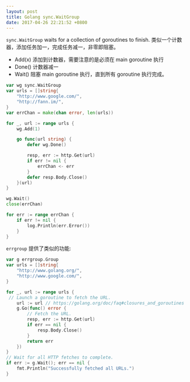 ```yaml
---
layout: post
title: Golang sync.WaitGroup
date: 2017-04-26 22:21:52 +0800
---
```


`sync.WaitGroup` waits for a collection of goroutines to finish. 类似一个计数器，添加任务加一，完成任务减一，非零即阻塞。

- Add(x) 添加到计数器，需要注意的是必须在 main goroutine 执行
- Done() 计数器减一
- Wait() 阻塞 main goroutine 执行，直到所有 goroutine 执行完成。

```go
var wg sync.WaitGroup
var urls = []string{
    "http://www.google.com/",
    "http://fann.im/",
}
var errChan = make(chan error, len(urls))

for _, url := range urls {
    wg.Add(1)

    go func(url string) {
        defer wg.Done()

        resp, err := http.Get(url)
        if err != nil {
            errChan <- err
        }
        defer resp.Body.Close()
    }(url)
}

wg.Wait()
close(errChan)

for err := range errChan {
    if err != nil {
        log.Println(err.Error())
    }
}
```

`errgroup` 提供了类似的功能:

```go
var g errgroup.Group
var urls = []string{
    "http://www.golang.org/",
    "http://www.google.com/",
}

for _, url := range urls {
 // Launch a goroutine to fetch the URL.
    url := url // https://golang.org/doc/faq#closures_and_goroutines
    g.Go(func() error {
        // Fetch the URL.
        resp, err := http.Get(url)
        if err == nil {
            resp.Body.Close()
        }
        return err
    })
}
// Wait for all HTTP fetches to complete.
if err := g.Wait(); err == nil {
    fmt.Println("Successfully fetched all URLs.")
}
```

